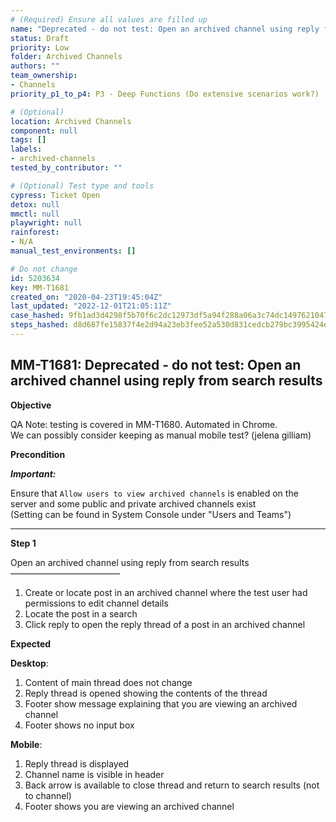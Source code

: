 ```yaml
---
# (Required) Ensure all values are filled up
name: "Deprecated - do not test: Open an archived channel using reply from search results"
status: Draft
priority: Low
folder: Archived Channels
authors: ""
team_ownership: 
- Channels
priority_p1_to_p4: P3 - Deep Functions (Do extensive scenarios work?)

# (Optional)
location: Archived Channels
component: null
tags: []
labels: 
- archived-channels
tested_by_contributor: ""

# (Optional) Test type and tools
cypress: Ticket Open
detox: null
mmctl: null
playwright: null
rainforest: 
- N/A
manual_test_environments: []

# Do not change
id: 5203634
key: MM-T1681
created_on: "2020-04-23T19:45:04Z"
last_updated: "2022-12-01T21:05:11Z"
case_hashed: 9fb1ad3d4298f5b70f6c2dc12973df5a94f288a06a3c74dc1497621047ecfb700bd1bd3cf8f0ba0a8b3ca83c477c5cd7
steps_hashed: d8d687fe15837f4e2d94a23eb3fee52a530d831cedcb279bc3995424ee4f3d2ecbb5d2e63c1abc18282e5c87651f6cf1
---
```


<!-- (Auto-generated) Based on frontmatter's "key" and "name" -->

## MM-T1681: Deprecated - do not test: Open an archived channel using reply from search results

**Objective**

QA Note: testing is covered in MM-T1680. Automated in Chrome.\
We can possibly consider keeping as manual mobile test? (jelena gilliam)

**Precondition**

_**Important:**_

Ensure that `Allow users to view archived channels` is enabled on the server and some public and private archived channels exist\
(Setting can be found in System Console under "Users and Teams")

---

**Step 1**

Open an archived channel using reply from search results\
–––––––––––––––––––––––––

1. Create or locate post in an archived channel where the test user had permissions to edit channel details
2. Locate the post in a search
3. Click reply to open the reply thread of a post in an archived channel

**Expected**

**Desktop**:

1. Content of main thread does not change
2. Reply thread is opened showing the contents of the thread
3. Footer show message explaining that you are viewing an archived channel
4. Footer shows no input box

**Mobile**:

1. Reply thread is displayed
2. Channel name is visible in header
3. Back arrow is available to close thread and return to search results (not to channel)
4. Footer shows you are viewing an archived channel
